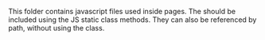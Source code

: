 This folder contains javascript files used inside pages.
The should be included using the JS static class methods. They can also be referenced by
path, without using the class.